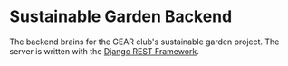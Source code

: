 # Sustainable Garden Backend

The backend brains for the GEAR club's sustainable garden project. The server is written with the [Django REST Framework](https://github.com/encode/django-rest-framework). 
